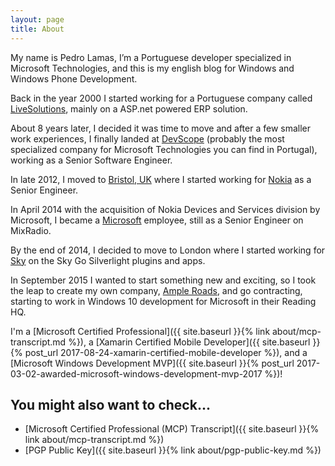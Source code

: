 ```yaml
---
layout: page
title: About
---
```

My name is Pedro Lamas, I’m a Portuguese developer specialized in Microsoft Technologies, and this is my english blog for Windows and Windows Phone Development.

Back in the year 2000 I started working for a Portuguese company called [LiveSolutions](http://www.livesolutions.pt), mainly on a ASP.net powered ERP solution.

About 8 years later, I decided it was time to move and after a few smaller work experiences, I finally landed at [DevScope](http://www.devscope.net) (probably the most specialized company for Microsoft Technologies you can find in Portugal), working as a Senior Software Engineer.

In late 2012, I moved to [Bristol, UK](https://maps.google.com/maps?q=Bristol,+UK&hl=en&ll=51.454488,-2.587881&spn=0.011753,0.033023&sll=37.0625,-95.677068&sspn=60.158465,135.263672&hnear=Bristol,+City+of+Bristol,+United+Kingdom&t=m&z=16) where I started working for [Nokia](http://www.nokia.com) as a Senior Engineer.

In April 2014 with the acquisition of Nokia Devices and Services division by Microsoft, I became a [Microsoft](http://www.microsoft.com) employee, still as a Senior Engineer on MixRadio.

By the end of 2014, I decided to move to London where I started working for [Sky](http://www.sky.com) on the Sky Go Silverlight plugins and apps.

In September 2015 I wanted to start something new and exciting, so I took the leap to create my own company, [Ample Roads](http://www.ampleroads.com), and go contracting, starting to work in Windows 10 development for Microsoft in their Reading HQ.

I'm a [Microsoft Certified Professional]({{ site.baseurl }}{% link about/mcp-transcript.md %}), a [Xamarin Certified Mobile Developer]({{ site.baseurl }}{% post_url 2017-08-24-xamarin-certified-mobile-developer %}), and a [Microsoft Windows Development MVP]({{ site.baseurl }}{% post_url 2017-03-02-awarded-microsoft-windows-development-mvp-2017 %})!

## You might also want to check...

 * [Microsoft Certified Professional (MCP) Transcript]({{ site.baseurl }}{% link about/mcp-transcript.md %})
 * [PGP Public Key]({{ site.baseurl }}{% link about/pgp-public-key.md %})
